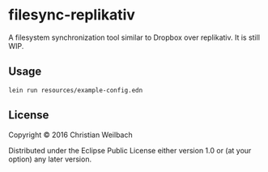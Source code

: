 # filesync-replikativ

A filesystem synchronization tool similar to Dropbox over replikativ. It is still WIP.

## Usage

~~~shell
lein run resources/example-config.edn
~~~

## License

Copyright © 2016 Christian Weilbach

Distributed under the Eclipse Public License either version 1.0 or (at
your option) any later version.
